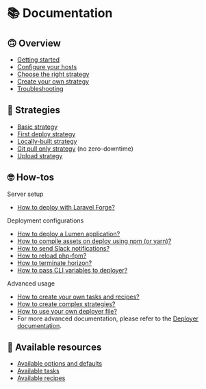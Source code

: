 # 📚 Documentation

## 🙃 Overview
* [Getting started](overview-getting-started.md)
* [Configure your hosts](overview-configure-hosts.md)
* [Choose the right strategy](overview-strategy-choose.md)
* [Create your own strategy](overview-strategy-create.md)
* [Troubleshooting](troubleshooting.md)

## 🤔 Strategies
* [Basic strategy](strategy-basic.md)
* [First deploy strategy](strategy-first-deploy.md)
* [Locally-built strategy](strategy-local.md)
* [Git pull only strategy](strategy-pull.md) (no zero-downtime)
* [Upload strategy](strategy-upload.md)

## 🤓 How-tos

Server setup
* [How to deploy with Laravel Forge?](how-to-forge.md)

Deployment configurations
* [How to deploy a Lumen application?](how-to-lumen.md)
* [How to compile assets on deploy using npm (or yarn)?](how-to-npm.md)
* [How to send Slack notifications?](how-to-slack.md)
* [How to reload php-fpm?](how-to-reload-fpm.md)
* [How to terminate horizon?](how-to-horizon.md)
* [How to pass CLI variables to deployer?](how-to-cli-variable.md)

Advanced usage
* [How to create your own tasks and recipes?](how-to-custom-recipes.md)
* [How to create complex strategies?](how-to-complex-strategies.md)
* [How to use your own deployer file?](how-to-custom-deployer-file.md)
* For more advanced documentation, please refer to the [Deployer documentation](https://deployer.org/docs).

## 🎁 Available resources 
* [Available options and defaults](all-options.md)
* [Available tasks](all-tasks.md)
* [Available recipes](all-recipes.md)
